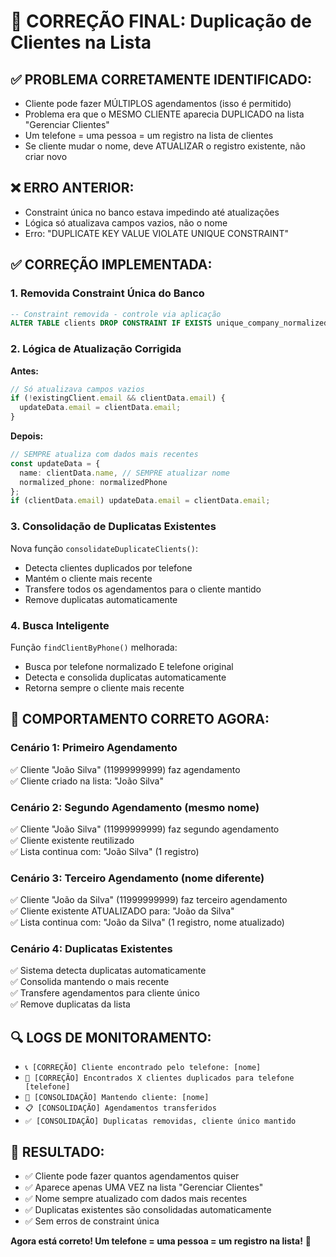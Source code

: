 # 🎯 CORREÇÃO FINAL: Duplicação de Clientes na Lista

## ✅ **PROBLEMA CORRETAMENTE IDENTIFICADO:**
- Cliente pode fazer MÚLTIPLOS agendamentos (isso é permitido)
- Problema era que o MESMO CLIENTE aparecia DUPLICADO na lista "Gerenciar Clientes"
- Um telefone = uma pessoa = um registro na lista de clientes
- Se cliente mudar o nome, deve ATUALIZAR o registro existente, não criar novo

## ❌ **ERRO ANTERIOR:**
- Constraint única no banco estava impedindo até atualizações
- Lógica só atualizava campos vazios, não o nome
- Erro: "DUPLICATE KEY VALUE VIOLATE UNIQUE CONSTRAINT"

## ✅ **CORREÇÃO IMPLEMENTADA:**

### **1. Removida Constraint Única do Banco**
```sql
-- Constraint removida - controle via aplicação
ALTER TABLE clients DROP CONSTRAINT IF EXISTS unique_company_normalized_phone;
```

### **2. Lógica de Atualização Corrigida**
**Antes:**
```typescript
// Só atualizava campos vazios
if (!existingClient.email && clientData.email) {
  updateData.email = clientData.email;
}
```

**Depois:**
```typescript
// SEMPRE atualiza com dados mais recentes
const updateData = {
  name: clientData.name, // SEMPRE atualizar nome
  normalized_phone: normalizedPhone
};
if (clientData.email) updateData.email = clientData.email;
```

### **3. Consolidação de Duplicatas Existentes**
Nova função `consolidateDuplicateClients()`:
- Detecta clientes duplicados por telefone
- Mantém o cliente mais recente
- Transfere todos os agendamentos para o cliente mantido
- Remove duplicatas automaticamente

### **4. Busca Inteligente**
Função `findClientByPhone()` melhorada:
- Busca por telefone normalizado E telefone original
- Detecta e consolida duplicatas automaticamente
- Retorna sempre o cliente mais recente

## 🎯 **COMPORTAMENTO CORRETO AGORA:**

### **Cenário 1: Primeiro Agendamento**
✅ Cliente "João Silva" (11999999999) faz agendamento  
✅ Cliente criado na lista: "João Silva"  

### **Cenário 2: Segundo Agendamento (mesmo nome)**
✅ Cliente "João Silva" (11999999999) faz segundo agendamento  
✅ Cliente existente reutilizado  
✅ Lista continua com: "João Silva" (1 registro)  

### **Cenário 3: Terceiro Agendamento (nome diferente)**
✅ Cliente "João da Silva" (11999999999) faz terceiro agendamento  
✅ Cliente existente ATUALIZADO para: "João da Silva"  
✅ Lista continua com: "João da Silva" (1 registro, nome atualizado)  

### **Cenário 4: Duplicatas Existentes**
✅ Sistema detecta duplicatas automaticamente  
✅ Consolida mantendo o mais recente  
✅ Transfere agendamentos para cliente único  
✅ Remove duplicatas da lista  

## 🔍 **LOGS DE MONITORAMENTO:**
- `📞 [CORREÇÃO] Cliente encontrado pelo telefone: [nome]`
- `🔄 [CORREÇÃO] Encontrados X clientes duplicados para telefone [telefone]`
- `🔄 [CONSOLIDAÇÃO] Mantendo cliente: [nome]`
- `📋 [CONSOLIDAÇÃO] Agendamentos transferidos`
- `✅ [CONSOLIDAÇÃO] Duplicatas removidas, cliente único mantido`

## 🚀 **RESULTADO:**
- ✅ Cliente pode fazer quantos agendamentos quiser
- ✅ Aparece apenas UMA VEZ na lista "Gerenciar Clientes"
- ✅ Nome sempre atualizado com dados mais recentes
- ✅ Duplicatas existentes são consolidadas automaticamente
- ✅ Sem erros de constraint única

**Agora está correto! Um telefone = uma pessoa = um registro na lista!** 🎉